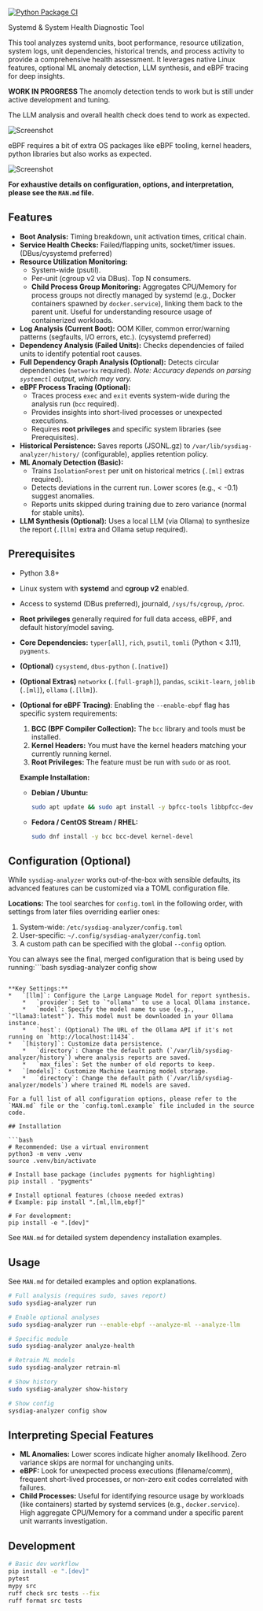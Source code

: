 [![Python Package CI](https://github.com/genie-tooling/sysdiag_analyzer/actions/workflows/python-test.yml/badge.svg)](https://github.com/genie-tooling/sysdiag_analyzer/actions/workflows/python-test.yml)

Systemd & System Health Diagnostic Tool

This tool analyzes systemd units, boot performance, resource utilization,
system logs, unit dependencies, historical trends, and process activity to provide
a comprehensive health assessment. It leverages native Linux features, optional
ML anomaly detection, LLM synthesis, and eBPF tracing for deep insights.

**WORK IN PROGRESS**
The anomoly detection tends to work but is still under active development and tuning.

The LLM analysis and overall health check does tend to work as expected.

![Screenshot](screenshot/example.png)

eBPF requires a bit of extra OS packages like eBPF tooling, kernel headers, python libraries but also works as expected.

![Screenshot](screenshot/ebpf.png)

**For exhaustive details on configuration, options, and interpretation, please see the `MAN.md` file.**

## Features

*   **Boot Analysis:** Timing breakdown, unit activation times, critical chain.
*   **Service Health Checks:** Failed/flapping units, socket/timer issues. (DBus/cysystemd preferred)
*   **Resource Utilization Monitoring:**
    *   System-wide (psutil).
    *   Per-unit (cgroup v2 via DBus). Top N consumers.
    *   **Child Process Group Monitoring:** Aggregates CPU/Memory for process groups not directly managed by systemd (e.g., Docker containers spawned by `docker.service`), linking them back to the parent unit. Useful for understanding resource usage of containerized workloads.
*   **Log Analysis (Current Boot):** OOM Killer, common error/warning patterns (segfaults, I/O errors, etc.). (cysystemd preferred)
*   **Dependency Analysis (Failed Units):** Checks dependencies of failed units to identify potential root causes.
*   **Full Dependency Graph Analysis (Optional):** Detects circular dependencies (`networkx` required). *Note: Accuracy depends on parsing `systemctl` output, which may vary.*
*   **eBPF Process Tracing (Optional):**
    *   Traces process `exec` and `exit` events system-wide during the analysis run (`bcc` required).
    *   Provides insights into short-lived processes or unexpected executions.
    *   Requires **root privileges** and specific system libraries (see Prerequisites).
*   **Historical Persistence:** Saves reports (JSONL.gz) to `/var/lib/sysdiag-analyzer/history/` (configurable), applies retention policy.
*   **ML Anomaly Detection (Basic):**
    *   Trains `IsolationForest` per unit on historical metrics (`.[ml]` extras required).
    *   Detects deviations in the current run. Lower scores (e.g., < -0.1) suggest anomalies.
    *   Reports units skipped during training due to zero variance (normal for stable units).
*   **LLM Synthesis (Optional):** Uses a local LLM (via Ollama) to synthesize the report (`.[llm]` extra and Ollama setup required).

## Prerequisites

*   Python 3.8+
*   Linux system with **systemd** and **cgroup v2** enabled.
*   Access to systemd (DBus preferred), journald, `/sys/fs/cgroup`, `/proc`.
*   **Root privileges** generally required for full data access, eBPF, and default history/model saving.
*   **Core Dependencies:** `typer[all]`, `rich`, `psutil`, `tomli` (Python < 3.11), `pygments`.
*   **(Optional)** `cysystemd`, `dbus-python` (`.[native]`)
*   **(Optional Extras)** `networkx` (`.[full-graph]`), `pandas`, `scikit-learn`, `joblib` (`.[ml]`), `ollama` (`.[llm]`).

*   **(Optional for eBPF Tracing)**: Enabling the `--enable-ebpf` flag has specific system requirements:
    1.  **BCC (BPF Compiler Collection):** The `bcc` library and tools must be installed.
    2.  **Kernel Headers:** You must have the kernel headers matching your currently running kernel.
    3.  **Root Privileges:** The feature must be run with `sudo` or as root.

    **Example Installation:**
    *   **Debian / Ubuntu:**
        ```bash
        sudo apt update && sudo apt install -y bpfcc-tools libbpfcc-dev linux-headers-$(uname -r)
        ```
    *   **Fedora / CentOS Stream / RHEL:**
        ```bash
        sudo dnf install -y bcc bcc-devel kernel-devel
        ```

## Configuration (Optional)

While `sysdiag-analyzer` works out-of-the-box with sensible defaults, its advanced features can be customized via a TOML configuration file.

**Locations:**
The tool searches for `config.toml` in the following order, with settings from later files overriding earlier ones:
1.  System-wide: `/etc/sysdiag-analyzer/config.toml`
2.  User-specific: `~/.config/sysdiag-analyzer/config.toml`
3.  A custom path can be specified with the global `--config` option.

You can always see the final, merged configuration that is being used by running:```bash
sysdiag-analyzer config show
```

**Key Settings:**
*   `[llm]`: Configure the Large Language Model for report synthesis.
    *   `provider`: Set to `"ollama"` to use a local Ollama instance.
    *   `model`: Specify the model name to use (e.g., `"llama3:latest"`). This model must be downloaded in your Ollama instance.
    *   `host`: (Optional) The URL of the Ollama API if it's not running on `http://localhost:11434`.
*   `[history]`: Customize data persistence.
    *   `directory`: Change the default path (`/var/lib/sysdiag-analyzer/history`) where analysis reports are saved.
    *   `max_files`: Set the number of old reports to keep.
*   `[models]`: Customize Machine Learning model storage.
    *   `directory`: Change the default path (`/var/lib/sysdiag-analyzer/models`) where trained ML models are saved.

For a full list of all configuration options, please refer to the `MAN.md` file or the `config.toml.example` file included in the source code.

## Installation

```bash
# Recommended: Use a virtual environment
python3 -m venv .venv
source .venv/bin/activate

# Install base package (includes pygments for highlighting)
pip install . "pygments"

# Install optional features (choose needed extras)
# Example: pip install ".[ml,llm,ebpf]"

# For development:
pip install -e ".[dev]"
```
See `MAN.md` for detailed system dependency installation examples.

## Usage

See `MAN.md` for detailed examples and option explanations.

```bash
# Full analysis (requires sudo, saves report)
sudo sysdiag-analyzer run

# Enable optional analyses
sudo sysdiag-analyzer run --enable-ebpf --analyze-ml --analyze-llm

# Specific module
sudo sysdiag-analyzer analyze-health

# Retrain ML models
sudo sysdiag-analyzer retrain-ml

# Show history
sudo sysdiag-analyzer show-history

# Show config
sysdiag-analyzer config show
```

## Interpreting Special Features

*   **ML Anomalies:** Lower scores indicate higher anomaly likelihood. Zero variance skips are normal for unchanging units.
*   **eBPF:** Look for unexpected process executions (filename/comm), frequent short-lived processes, or non-zero exit codes correlated with failures.
*   **Child Processes:** Useful for identifying resource usage by workloads (like containers) started by systemd services (e.g., `docker.service`). High aggregate CPU/Memory for a command under a specific parent unit warrants investigation.

## Development

```bash
# Basic dev workflow
pip install -e ".[dev]"
pytest
mypy src
ruff check src tests --fix
ruff format src tests
```
